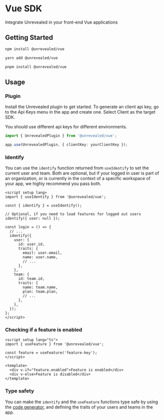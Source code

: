 # Vue SDK

Integrate Unrevealed in your front-end Vue applications

## Getting Started

```bash
npm install @unrevealed/vue
```

```bash
yarn add @unrevealed/vue
```

```bash
pnpm install @unrevealed/vue
```

## Usage

### Plugin

Install the Unrevealed plugin to get started. To generate an client api key, go to the Api Keys menu in the app and create one. Select Client as the target SDK.

You should use different api keys for different environments.

```ts
import { UnrevealedPlugin } from '@unrevealed/vue';

app.use(UnrevealedPlugin, { clientKey: yourClientKey });
```

### Identify

You can use the `identify` function returned from `useIdentify` to set the current user and team. Both are optional, but if your logged in user is part of an organization, or is currently in the context of a specific workspace of your app, we highly recommend you pass both.

```vue
<script setup lang>
import { useIdentify } from '@unrevealed/vue';

const { identify } = useIdentify();

// Optional, if you need to load features for logged out users
identify({ user: null });

const login = () => {
  // ...
  identify({
    user: {
      id: user.id,
      traits: {
        email: user.email,
        name: user.name,
        // ...
      },
    },
    team: {
      id: team.id,
      traits: {
        name: team.name,
        plan: team.plan,
        // ...
      },
    },
  });
};
</script>
```

### Checking if a feature is enabled

```vue
<script setup lang="ts">
import { useFeature } from '@unrevealed/vue';

const feature = useFeature('feature-key');
</script>

<template>
  <div v-if="feature.enabled">Feature is enabled</div>
  <div v-else>Feature is disabled</div>
</template>
```

### Type safety

You can make the `identify` and the `useFeature` functions type safe by using the [code generator](/docs/code-generation), and defining the traits of your users and teams in the app.
